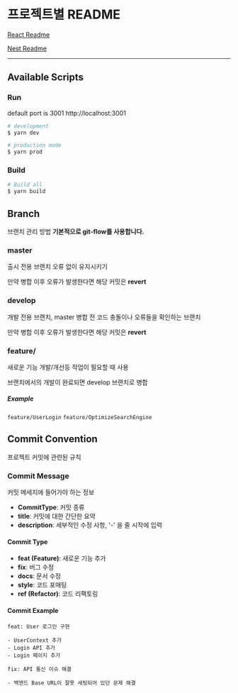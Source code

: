 # 프로젝트별 README

[React Readme](https://github.com/DY-MAKE/WithMe/blob/develop/client/README.md)

[Nest Readme](https://github.com/DY-MAKE/WithMe/blob/develop/server/README.md)

---

## Available Scripts

### Run

default port is 3001
http://localhost:3001

```bash
# development
$ yarn dev

# production mode
$ yarn prod
```

### Build

```bash
# Build all
$ yarn build
```

## Branch

브랜치 관리 방법
**기본적으로 git-flow를 사용합니다.**

### master

출시 전용 브랜치
오류 없이 유지시키기

만약 병합 이후 오류가 발생한다면 해당 커밋은 **revert**

### develop

개발 전용 브랜치, master 병합 전 코드 충돌이나 오류들을 확인하는 브랜치

만약 병합 이후 오류가 발생한다면 해당 커밋은 **revert**

### feature/

새로운 기능 개발/개선등 작업이 필요할 때 사용

브랜치에서의 개발이 완료되면 develop 브랜치로 병합

##### Example

`feature/UserLogin`
`feature/OptimizeSearchEngine`

## Commit Convention

프로젝트 커밋에 관련된 규칙

### Commit Message

커밋 메세지에 들어가야 하는 정보

- **CommitType**: 커밋 종류
- **title**: 커밋에 대한 간단한 요약
- **description**: 세부적인 수정 사항, '-' 을 줄 시작에 입력

#### Commit Type

- **feat (Feature)**: 새로운 기능 추가
- **fix**: 버그 수정
- **docs**: 문서 수정
- **style**: 코드 포매팅
- **ref (Refactor)**: 코드 리팩토링

#### Commit Example

```
feat: User 로그인 구현

- UserContext 추가
- Login API 추가
- Login 페이지 추가
```

```
fix: API 통신 이슈 해결

- 백엔드 Base URL이 잘못 세팅되어 있던 문제 해결
```
